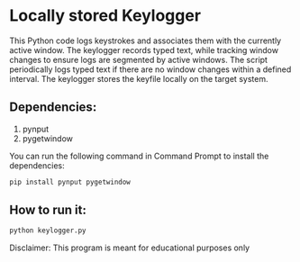 # Locally stored Keylogger
This Python code logs keystrokes and associates them with the currently active window. The keylogger records typed text, while tracking window changes to ensure logs are segmented by active windows. The script periodically logs typed text if there are no window changes within a defined interval. The keylogger stores the keyfile locally on the target system.

## Dependencies:
1. pynput
2. pygetwindow

You can run the following command in Command Prompt to install the dependencies:
``` bash
pip install pynput pygetwindow
```
## How to run it:
``` bash
python keylogger.py
```

Disclaimer: This program is meant for educational purposes only
